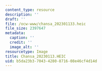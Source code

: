 ```yaml
---
content_type: resource
description: ''
draft: ''
file: /ocw-www/chansa_202301133.heic
file_size: 2397647
metadata:
  caption: ''
  credit: ''
  image_alt: ''
resourcetype: Image
title: Chansa_20230113.HEIC
uid: b5da23b3-7043-4280-8716-08e46cf4d14d
---
```

